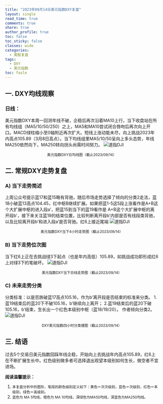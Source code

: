 ```yaml
---
title: "2023年09月14日美元指数DXY复盘"
layout: single
read_time: true
comments: true
share: true
author_profile: true
toc: false
toc_sticky: false
classes: wide
categories:
  - 美股复盘
tags:
  - DXY
  - 美元指数
toc: fasle
---
```

## 一. DXY均线观察
### 日线：
美元指数DXY本周一回测年线不破，企稳后再次沿着MA10上行，当下收盘站在所有均线组（MA5/10/50/250）之上，MA5和MA10尝试闭合唇吻后再次向上开口。MACD绿柱缩小至0轴附近再次扩大。短线上涨动能未尽，向上挑战2023年内高点105.89（3月8日高点）。当下均线组里MA5/10/50呈向上多头态势，年线MA250依然向下，MA250转向拐头尚需时间努力。
 ![道指DJI](https://image.olim.cc/2023-09-14-DXY-day.png)
<small><center>美元指数DXY日均线图（截止2023/09/14）</center></small>
## 二. 常规DXY走势复盘
### A) 当下走势简述
上周公众号提示蓝17和蓝15略有背驰，随后市场走势选择了倾向的分类2走法，蓝18小破蓝13高点104.45，红中枢B继续扩展。如果把蓝1-5这5段上涨看作是A+B这个大扩展中枢的进入段a’，把蓝15到当下的蓝19看作是 A+B这个大扩展中枢的离开段b’，接下来关注蓝19的结束位置，比较判断离开段b’内部是否有线段类背驰，以及比较离开段b’和进入段a’是否背驰。红6上接近尾端
 ![道指DJI](https://image.olim.cc/2023-09-14-DXY-hour.png)
<small><center>美元指数DXY当下4小时走势图（截止2023/09/14）</center></small>
### B) 当下走势位次图
当下红6上正在去挑战绿3下起点（也是年内高低）105.89，如挑战成功即形成红6上对绿3下的笔破坏。
 ![道指DJI](https://image.olim.cc/2023-09-14-DXY-day-1.png)
<small><center>美元指数DXY当下日线走势图（截止2023/09/14）</center></small>
### C) 未来走势分类
分类标准：以是否跌破蓝17高点105.16，作为b’离开段是否结束的标准来分类。
1.蓝19结束后的蓝20下不破105.16，b’继续向上离开；
2.蓝19结束后的蓝20下破105.16，b’结束，生长出一个红色本级别中枢（蓝18/19/20）。
作者倾向分类2。
 ![道指DJI](https://image.olim.cc/2023-09-14-DXY-hour-fl.png)
<small><center>DXY美元指数四小时分类缠图（截止2023/09/14）</center></small>
## 三. 结语
过去5个交易日美元指数回踩年线企稳，开始向上去挑战年内高点105.89，红6上在不断扩展生长中。红色级别做多者可选择退出观望本级别如何生长，做空者不宜进场。


**阅读温馨提示：** 
1. <small>本复盘分析中的图形，笔段的颜色级别定义如下：黄色＝次次级别，蓝色＝次级别，红色＝本级别，绿色＝高级别。</small> 
2. <small>蓝色为 MA 5均线，橙色为 MA 10均线，深绿色为MA50均线，深蓝色为MA250均线。</small> 

